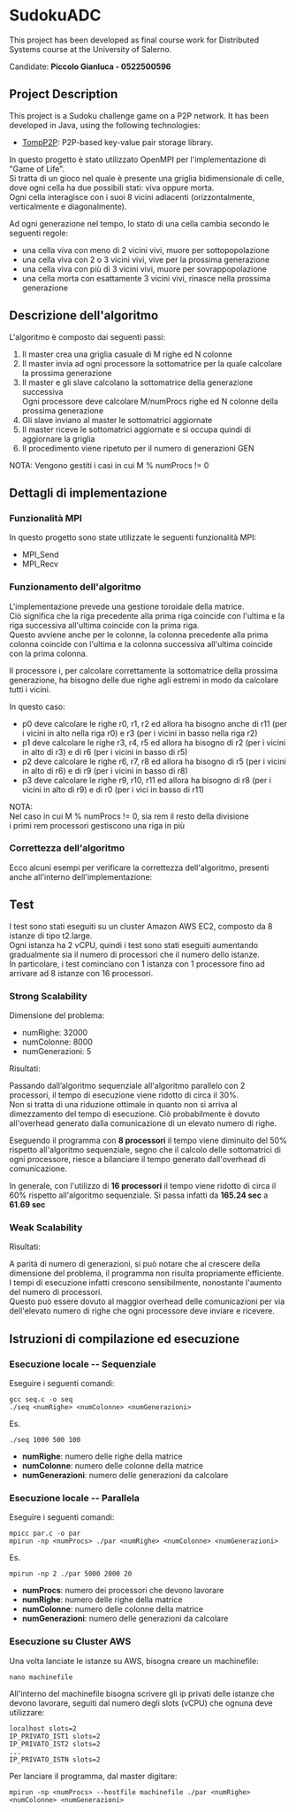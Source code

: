 # SudokuADC

This project has been developed as final course work for Distributed Systems course at the University of Salerno.

Candidate: **Piccolo Gianluca - 0522500596**


## Project Description

This project is a Sudoku challenge game on a P2P network. It has been developed in Java, using the following technologies:
- [TompP2P](https://tomp2p.net/): P2P-based key-value pair storage library. 

In questo progetto è stato utilizzato OpenMPI per l'implementazione di "Game of Life".  
Si tratta di un gioco nel quale è presente una griglia bidimensionale di celle, dove ogni cella ha due possibili stati: viva oppure morta.  
Ogni cella interagisce con i suoi 8 vicini adiacenti (orizzontalmente, verticalmente e diagonalmente).  

Ad ogni generazione nel tempo, lo stato di una cella cambia secondo le seguenti regole:
- una cella viva con meno di 2 vicini vivi, muore per sottopopolazione
- una cella viva con 2 o 3 vicini vivi, vive per la prossima generazione
- una cella viva con più di 3 vicini vivi, muore per sovrappopolazione
- una cella morta con esattamente 3 vicini vivi, rinasce nella prossima generazione




## Descrizione dell'algoritmo

L'algoritmo è composto dai seguenti passi:
1.	Il master crea una griglia casuale di M righe ed N colonne
2.	Il master invia ad ogni processore la sottomatrice per la quale calcolare la prossima generazione 
3.	Il master e gli slave calcolano la sottomatrice della generazione successiva  
Ogni processore deve calcolare M/numProcs righe ed N colonne della prossima generazione
4.	Gli slave inviano al master le sottomatrici aggiornate
5.	Il master riceve le sottomatrici aggiornate e si occupa quindi di aggiornare la griglia
6.	Il procedimento viene ripetuto per il numero di generazioni GEN 

NOTA: Vengono gestiti i casi in cui M % numProcs != 0




## Dettagli di implementazione

### Funzionalità MPI

In questo progetto sono state utilizzate le seguenti funzionalità MPI:
-	MPI_Send
-	MPI_Recv



### Funzionamento dell'algoritmo

L'implementazione prevede una gestione toroidale della matrice.  
Ciò significa che la riga precedente alla prima riga coincide con l'ultima e la riga successiva all'ultima coincide con la prima riga.  
Questo avviene anche per le colonne, la colonna precedente alla prima colonna coincide con l'ultima e la colonna successiva all'ultima coincide con la prima colonna.

Il processore i, per calcolare correttamente la sottomatrice della prossima generazione, ha bisogno delle due righe agli estremi in modo da calcolare tutti i vicini.  


In questo caso:
- p0 deve calcolare le righe r0, r1, r2  ed allora ha bisogno anche di r11 (per i vicini in alto nella riga r0) e r3 (per i vicini in basso nella riga r2)
- p1 deve calcolare le righe r3, r4, r5 ed allora ha bisogno di r2 (per i vicini in alto di r3) e di r6 (per i vicini in basso di r5)
- p2 deve calcolare le righe r6, r7, r8 ed allora ha bisogno di r5 (per i vicini in alto di r6) e di r9 (per i vicini in basso di r8)
- p3 deve calcolare le righe r9, r10, r11 ed allora ha bisogno di r8 (per i vicini in alto di r9) e di r0 (per i vici in basso di r11)

NOTA:  
Nel caso in cui M % numProcs != 0, sia rem il resto della divisione   
i primi rem processori gestiscono una riga in più



### Correttezza dell'algoritmo
Ecco alcuni esempi per verificare la correttezza dell'algoritmo, presenti anche all'interno dell'implementazione:


## Test

I test sono stati eseguiti su un cluster Amazon AWS EC2, composto da 8 istanze di tipo t2.large.  
Ogni istanza ha 2 vCPU, quindi i test sono stati eseguiti aumentando gradualmente sia il numero di processori che il numero dello istanze.  
In particolare, i test cominciano con 1 istanza con 1 processore fino ad arrivare ad 8 istanze con 16 processori.


### Strong Scalability

Dimensione del problema:
- numRighe: 32000
- numColonne: 8000
- numGenerazioni: 5

Risultati:


Passando dall’algoritmo sequenziale all'algoritmo parallelo con 2 processori, il tempo di esecuzione viene ridotto di circa il 30%.  
Non si tratta di una riduzione ottimale in quanto non si arriva al dimezzamento del tempo di esecuzione. Ciò probabilmente è dovuto all'overhead generato dalla comunicazione di un elevato numero di righe.  

Eseguendo il programma con **8 processori** il tempo viene diminuito del 50% rispetto all'algoritmo sequenziale, segno che il calcolo delle sottomatrici di ogni processore, riesce a bilanciare il tempo generato dall'overhead di comunicazione.  

In generale, con l'utilizzo di **16 processori** il tempo viene ridotto di circa il 60% rispetto all'algoritmo sequenziale. Si passa infatti da **165.24 sec** a **61.69 sec**




### Weak Scalability

Risultati:

A parità di numero di generazioni, si può notare che al crescere della dimensione del problema, il programma non risulta propriamente efficiente. I tempi di esecuzione infatti crescono sensibilmente, nonostante l'aumento del numero di processori.  
Questo può essere dovuto al maggior overhead delle comunicazioni per via dell'elevato numero di righe che ogni processore deve inviare e ricevere.



## Istruzioni di compilazione ed esecuzione

### Esecuzione locale -- Sequenziale

Eseguire i seguenti comandi:

    gcc seq.c -o seq
    ./seq <numRighe> <numColonne> <numGenerazioni>

Es.  

    ./seq 1000 500 100
     
     
- **numRighe**: numero delle righe della matrice
- **numColonne**: numero delle colonne della matrice
- **numGenerazioni**: numero delle generazioni da calcolare




### Esecuzione locale -- Parallela

Eseguire i seguenti comandi:

    mpicc par.c -o par
    mpirun -np <numProcs> ./par <numRighe> <numColonne> <numGenerazioni>

Es.

    mpirun -np 2 ./par 5000 2000 20


- **numProcs**: numero dei processori che devono lavorare
- **numRighe**: numero delle righe della matrice
- **numColonne**: numero delle colonne della matrice
- **numGenerazioni**: numero delle generazioni da calcolare



### Esecuzione su Cluster AWS	

Una volta lanciate le istanze su AWS, bisogna creare un machinefile:

    nano machinefile

All'interno del machinefile bisogna scrivere gli ip privati delle istanze che devono lavorare, seguiti dal numero degli slots (vCPU) che ognuna deve utilizzare:
    
    localhost slots=2
    IP_PRIVATO_IST1 slots=2
    IP_PRIVATO_IST2 slots=2
    ...
    IP_PRIVATO_ISTN slots=2


Per lanciare il programma, dal master digitare:

    mpirun -np <numProcs> --hostfile machinefile ./par <numRighe> <numColonne> <numGenerazioni>
